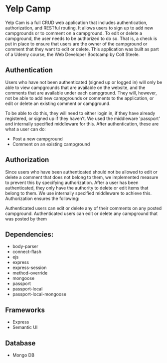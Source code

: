 # Yelp Camp

Yelp Cam is a full CRUD web application that includes authentication, authorization, and RESTful routing. It allows users to sign up to add new campgrounds or to comment on a campground. To edit or delete a campground, the user needs to be authorized to do so. That is, a check is put in place to ensure that users are the owner of the campground or comment that they want to edit or delete. This application was built as part of a Udemy course, the Web Developer Bootcamp by Colt Steele. 

## Authentication
Users who have not been authenticated (signed up or logged in) will only be able to view campgrounds that are available on the website, and the comments that are available under each campground. They will, however, not be able to add new campgrounds or comments to the application, or edit or delete an existing comment or campground. 

To be able to do this, they will need to either login in, if they have already registered, or signed up if they haven’t. We used the middleware 'passport' and internally specified middleware for this. After authentication, these are what a user can do:

* Post a new campground
* Comment on an existing campground


## Authorization
Since users who have been authenticated should not be allowed to edit or delete a comment that does not belong to them, we implemented measure to prevent this by specifying authorization. After a user has been authenticated, they only have the authority to delete or edit items that belong to them.  We use internally specified middleware to achieve this. Authorization ensures the following:

Authenticated users can edit or delete any of their comments on any posted campground. 
Authenticated users can edit or delete any campground that was posted by them


## Dependencies:
   * body-parser
   * connect-flash
   * ejs
   * express
   * express-session
   * method-override
   * mongoose
   * passport
   * passport-local
   * passport-local-mongoose


## Frameworks
* Express
* Semantic UI


## Database
* Mongo DB
